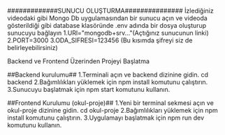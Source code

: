 #############SUNUCU OLUŞTURMA###############
İzlediğiniz videodaki gibi Mongo Db uygulamasından bir sunucu açın ve videoda 
gösterildiği gibi database klasöründe .env adında bir dosya oluşturup sunucuyu 
bağlayın 
1.URl="mongodb+srv..."(Açtığınız sunucunun linki)
2.PORT=3000
3.ODA_SIFRESI=123456 (Bu kısımda şifreyi siz de belirleyebilirsiniz)

Backend ve Frontend Üzerinden Projeyi Başlatma

##Backend kurulumu##
1.Terminali açın ve backend dizinine gidin. cd backend
2.Bağımlılıkları yüklemek için npm install komutunu çalıştırın.
3.Sunucuyu başlatmak için npm start komutunu kullanın.

##Frontend Kurulumu (okul-proje)##
1.Yeni bir terminal sekmesi açın ve okul-proje dizinine gidin. cd okul-proje
2.Bağımlılıkları yüklemek için npm install komutunu çalıştırın.
3.Uygulamayı başlatmak için npm run dev komutunu kullanın.
